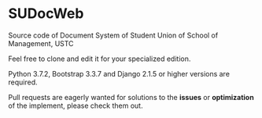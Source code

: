 # SUDocWeb
Source code of Document System of Student Union of School of Management, USTC

Feel free to clone and edit it for your specialized edition.

Python 3.7.2, Bootstrap 3.3.7 and Django 2.1.5 or higher versions are required.

Pull requests are eagerly wanted for solutions to the **issues** or **optimization** of the implement, please check them out.
